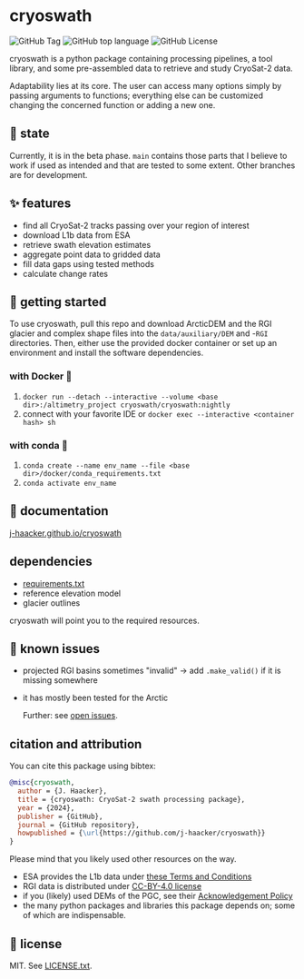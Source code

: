 # cryoswath

![GitHub Tag](https://img.shields.io/github/v/tag/j-haacker/cryoswath)
![GitHub top language](https://img.shields.io/github/languages/top/j-haacker/cryoswath)
![GitHub License](https://img.shields.io/github/license/j-haacker/cryoswath)

cryoswath is a python package containing processing pipelines, a tool
library, and some pre-assembled data to retrieve and study CryoSat-2
data.

Adaptability lies at its core. The user can access many options simply
by passing arguments to functions; everything else can be customized
changing the concerned function or adding a new one.

## 🌱 state

Currently, it is in the beta phase. `main` contains those parts that I
believe to work if used as intended and that are tested to some
extent. Other branches are for development.

## ✨ features

- find all CryoSat-2 tracks passing over your region of interest
- download L1b data from ESA
- retrieve swath elevation estimates
- aggregate point data to gridded data
- fill data gaps using tested methods
- calculate change rates

## 🚀 getting started

To use cryoswath, pull this repo and download ArcticDEM and the RGI
glacier and complex shape files into the `data/auxiliary/DEM` and -`RGI`
directories. Then, either use the provided docker container or set up an
environment and install the software dependencies.

### with Docker 🐳

1. `docker run --detach --interactive --volume <base dir>:/altimetry_project cryoswath/cryoswath:nightly`
2. connect with your favorite IDE or `docker exec --interactive <container hash> sh`

### with conda 🐍

1. `conda create --name env_name --file <base dir>/docker/conda_requirements.txt`
2. `conda activate env_name`

## 📖 documentation

[j-haacker.github.io/cryoswath](https://j-haacker.github.io/cryoswath/)

## dependencies

- [requirements.txt](https://github.com/j-haacker/cryoswath/blob/main/requirements.txt)
- reference elevation model
- glacier outlines

cryoswath will point you to the required resources.

## 🐛 known issues

- projected RGI basins sometimes "invalid"
    -> add `.make_valid()` if it is missing somewhere
- it has mostly been tested for the Arctic

  Further: see [open issues](https://github.com/j-haacker/cryoswath/issues).

## citation and attribution

You can cite this package using bibtex:

```bibtex
@misc{cryoswath,
  author = {J. Haacker},
  title = {cryoswath: CryoSat-2 swath processing package},
  year = {2024},
  publisher = {GitHub},
  journal = {GitHub repository},
  howpublished = {\url{https://github.com/j-haacker/cryoswath}}
}
```

Please mind that you likely used other resources on the way.

- ESA provides the L1b data under [these Terms and Conditions](https://github.com/j-haacker/cryoswath/blob/main/data/L1b/Terms-and-Conditions-for-the-use-of-ESA-Data.pdf)
- RGI data is distributed under [CC-BY-4.0 license](https://creativecommons.org/licenses/by/4.0/)
- if you (likely) used DEMs of the PGC, see their [Acknowledgement Policy](https://www.pgc.umn.edu/guides/user-services/acknowledgement-policy/)
- the many python packages and libraries this package depends on; some of which are indispensable.

## 📜 license

MIT. See [LICENSE.txt](https://github.com/j-haacker/cryoswath/blob/main/LICENSE.txt).
